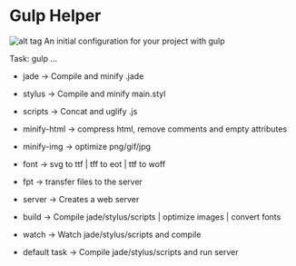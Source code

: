 Gulp Helper
====
![alt tag](http://s27.postimg.org/6tjp5u05v/gulp.png)
An initial configuration for your project with gulp


Task: gulp ...

* jade -> Compile and minify .jade
* stylus -> Compile and minify main.styl
* scripts -> Concat and uglify .js
* minify-html -> compress html, remove comments and empty attributes
* minify-img -> optimize png/gif/jpg
* font -> svg to ttf | tff to eot | ttf to woff
* fpt -> transfer files to the server 
* server -> Creates a web server
* build -> Compile jade/stylus/scripts | optimize images | convert fonts
* watch -> Watch jade/stylus/scripts and compile

* default task -> Compile jade/stylus/scripts and run server
